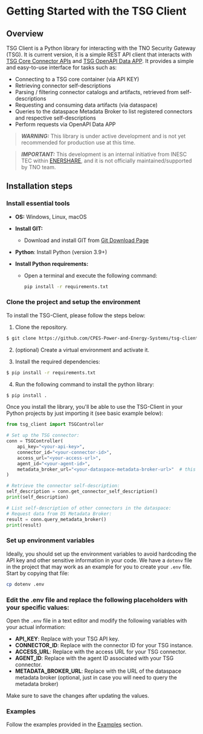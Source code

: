 
Getting Started with the TSG Client
====================================

## Overview

TSG Client is a Python library for interacting with the TNO Security Gateway (TSG). 
It is current version, it is a simple REST API client that interacts with [TSG Core Connector APIs](https://tno-tsg.gitlab.io/docs/core-container/api/) and [TSG OpenAPI Data APP](https://gitlab.com/tno-tsg/data-apps/openapi).
It provides a simple and easy-to-use interface for tasks such as:

- Connecting to a TSG core container (via API KEY)
- Retrieving connector self-descriptions
- Parsing / filtering connector catalogs and artifacts, retrieved from self-descriptions
- Requesting and consuming data artifacts (via dataspace)
- Queries to the dataspace Metadata Broker to list registered connectors and respective self-descriptions
- Perform requests via OpenAPI Data APP

> **_WARNING:_** This library is under active development and is not yet recommended for production use at this time.

> **_IMPORTANT:_** This development is an internal initiative from INESC TEC within [ENERSHARE](https://enershare.eu/), and it is not officially maintained/supported by TNO team.


## Installation steps

### Install essential tools

- **OS:** Windows, Linux, macOS

- **Install GIT:**
  - Download and install GIT from [Git Download Page](https://git-scm.com/downloads)

- **Python**: Install Python (version 3.9+)

- **Install Python requirements:**
  - Open a terminal and execute the following command:
    ```bash
    pip install -r requirements.txt
    ```


### Clone the project and setup the environment

To install the TSG-Client, please follow the steps below:

  1. Clone the repository.

```bash
$ git clone https://github.com/CPES-Power-and-Energy-Systems/tsg-client.git
```

  2. (optional) Create a virtual environment and activate it.

  3. Install the required dependencies:

```bash
$ pip install -r requirements.txt
```

  4. Run the following command to install the python library:

```bash
$ pip install .
```

Once you install the library, you'll be able to use the TSG-Client in your Python projects by just importing it (see basic example below):

```python
from tsg_client import TSGController

# Set up the TSG connector:
conn = TSGController(
    api_key="<your-api-key>",
    connector_id="<your-connector-id>",
    access_url="<your-access-url>",
    agent_id="<your-agent-id>",
    metadata_broker_url="<your-dataspace-metadata-broker-url>"  # this one is optional
)

# Retrieve the connector self-description:
self_description = conn.get_connector_self_description()
print(self_description)

# List self-description of other connectors in the dataspace:
# Request data from DS Metadata Broker:
result = conn.query_metadata_broker()
print(result)
```

### Set up environment variables

Ideally, you should set up the environment variables to avoid hardcoding the API key and other sensitive information in your code.
We have a `dotenv` file in the project that may work as an example for you to create your `.env` file. Start by copying that file:

```bash
cp dotenv .env
```

### Edit the .env file and replace the following placeholders with your specific values:

Open the `.env` file in a text editor and modify the following variables with your actual information:

- **API_KEY**: Replace with your TSG API key.
- **CONNECTOR_ID**: Replace with the connector ID for your TSG instance.
- **ACCESS_URL**: Replace with the access URL for your TSG connector.
- **AGENT_ID**: Replace with the agent ID associated with your TSG connector.
- **METADATA_BROKER_URL**: Replace with the URL of the dataspace metadata broker (optional, just in case you will need to query the metadata broker)

Make sure to save the changes after updating the values.

### Examples

Follow the examples provided in the [Examples](examples) section.
